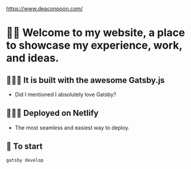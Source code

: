 https://www.deaconpoon.com/

# 👋🏼 Welcome to my website, a place to showcase my experience, work, and ideas.

## 👨🏻‍💻 It is built with the awesome Gatsby.js

- Did I mentioned I absolutely love Gatsby?

## 👨🏻‍💻 Deployed on Netlify

- The most seamless and easiest way to deploy.

## 🚀 To start

`gatsby develop`
